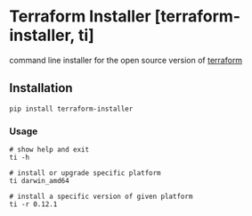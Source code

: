 # Terraform Installer [terraform-installer, ti]  
  
command line installer for the open source version of [terraform](https://www.terraform.io/)  
  
## Installation  
  
```
pip install terraform-installer  
```  
  
### Usage  
  
```
# show help and exit  
ti -h  
  
# install or upgrade specific platform  
ti darwin_amd64  
  
# install a specific version of given platform  
ti -r 0.12.1  
```   

